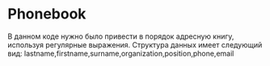 # Phonebook

В данном коде нужно было привести в порядок адресную книгу, используя регулярные выражения.
Структура данных имеет следующий вид:
lastname,firstname,surname,organization,position,phone,email
